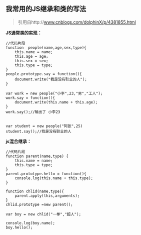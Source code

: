 我常用的JS继承和类的写法
--
> 引用自http://www.cnblogs.com/dolphinX/p/4381855.html


**JS通常类的实现：**

	//代码片段
	function  people(name,age,sex,type){
	    this.name = name;
	    this.age = age;
	    this.sex = sex;
	    this.type = type;
	}
	people.prototype.say = function(){
	    document.write("我是没有职业的人");
	}
	
	var work = new people("小李",23,"男","工人");
	work.say = function(){
	    document.write(this.name + this.age);
	}
	work.say();//输出了 小李23
	
	
	var student = new people("阿张",25)
	student.say();//我是没有职业的人


**js混合继承：**
	
	//代码片段
	function parent(name,type) {
	    this.name = name;
	    this.type = type;
	}
	parent.prototype.hello = function(){
	    console.log(this.name + this.type);
	}
	
	function chlid(name,type){
	    parent.apply(this,arguments);
	}
	chlid.prototype =new parent();
	
	var boy = new chlid("一拳","超人");
	
	console.log(boy.name);
	boy.hello();
